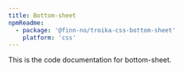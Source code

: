 ```yaml
---
title: Bottom-sheet
npmReadme:
  - package: '@finn-no/troika-css-bottom-sheet'
    platform: 'css'
---
```


This is the code documentation for bottom-sheet.
